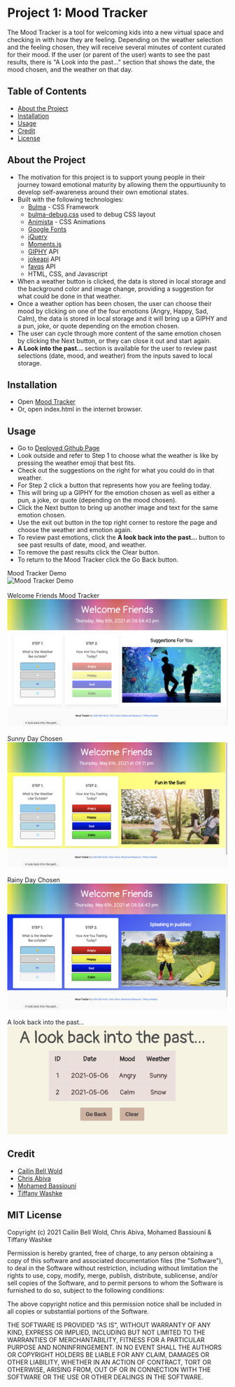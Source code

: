 # Project 1: Mood Tracker

The Mood Tracker is a tool for welcoming kids into a new virtual space and checking in with how they are feeling.  Depending on the weather selection and the feeling chosen, they will receive several minutes of content curated for their mood.  If the user (or parent of the user) wants to see the past results, there is "A Look into the past..." section that shows the date, the mood chosen, and the weather on that day.

## Table of Contents 

- [About the Project](#about-the-project)
- [Installation](#installation)
- [Usage](#usage)
- [Credit](#credit)
- [License](#license)

## About the Project

- The motivation for this project is to support young people in their journey toward emotional maturity by allowing them the oppurtiuunity to develop self-awareness around their own emotional states.
- Built with the following technologies:
    - [Bulma](https://bulma.io/) - CSS Framework 
    - [bulma-debug.css](https://gist.github.com/JuanVqz/105c4910ff711659059c99492ecd1a5c) used to debug CSS layout
    - [Animista](https://animista.net/play/basic) - CSS Animations 
    - [Google Fonts](https://fonts.google.com/)
    - [jQuery](https://jquery.com/)
    - [Moments.js](https://momentjs.com/)
    - [GIPHY](https://developers.giphy.com/docs/api/) API
    - [jokeapi](https://sv443.net/jokeapi/v2/) API
    - [favqs](https://public-apis.xyz/favqs-com-2032) API
    - HTML, CSS, and Javascript
- When a weather button is clicked, the data is stored in local storage and the background color and image change, providing a suggestion for what could be done in that weather.
- Once a weather option has been chosen, the user can choose their mood by clicking on one of the four emotions (Angry, Happy, Sad, Calm), the data is stored in local storage and it will bring up a GIPHY and a pun, joke, or quote depending on the emotion chosen.
- The user can cycle through more content of the same emotion chosen by clicking the Next button, or they can close it out and start again.
- **A Look into the past...** section is available for the user to review past selections (date, mood, and weather) from the inputs saved to local storage.

## Installation

- Open [Mood Tracker](https://chabivz.github.io/Mood-Tracker/) 
- Or, open index.html in the internet browser.

## Usage

- Go to [Deployed Github Page](https://chabivz.github.io/Mood-Tracker/)
- Look outside and refer to Step 1 to choose what the weather is like by pressing the weather emoji that best fits.
- Check out the suggestions on the right for what you could do in that weather.
- For Step 2 click a button that represents how you are feeling today.
- This will bring up a GIPHY for the emotion chosen as well as either a pun, a joke, or quote (depending on the mood chosen).
- Click the Next button to bring up another image and text for the same emotion chosen.
- Use the exit out button in the top right corner to restore the page and choose the weather and emotion again.
- To review past emotions, click the **A look back into the past...** button to see past results of date, mood, and weather.
- To remove the past results click the Clear button.
- To return to the Mood Tracker click the Go Back button.

Mood Tracker Demo \
![Mood Tracker Demo](Assets/images/Mood-Tracker.gif) \
\
Welcome Friends Mood Tracker \
![Welcome Friends](Assets/images/welcome-friends.png) \
\
Sunny Day Chosen \
![Picture Description](Assets/images/sunny-chosen.png) \
\
Rainy Day Chosen \
![Picture Description](Assets/images/rainy-day-chosen.png) \
\
A look back into the past...\
![A look back into the past](Assets/images/past-moods-weather.png) 


## Credit

- [Cailin Bell Wold](https://github.com/CailinBellWold)
- [Chris Abiva](https://github.com/Chabivz)
- [Mohamed Bassiouni](https://github.com/MohamedB-01)
- [Tiffany Washke](https://github.com/twashke)

## MIT License

Copyright (c) 2021 Cailin Bell Wold, Chris Abiva, Mohamed Bassiouni & Tiffany Washke 

Permission is hereby granted, free of charge, to any person obtaining a copy of this software and associated documentation files (the "Software"), to deal in the Software without restriction, including without limitation the rights to use, copy, modify, merge, publish, distribute, sublicense, and/or sell copies of the Software, and to permit persons to whom the Software is furnished to do so, subject to the following conditions:

The above copyright notice and this permission notice shall be included in all copies or substantial portions of the Software.

THE SOFTWARE IS PROVIDED "AS IS", WITHOUT WARRANTY OF ANY KIND, EXPRESS OR IMPLIED, INCLUDING BUT NOT LIMITED TO THE WARRANTIES OF MERCHANTABILITY, FITNESS FOR A PARTICULAR PURPOSE AND NONINFRINGEMENT. IN NO EVENT SHALL THE AUTHORS OR COPYRIGHT HOLDERS BE LIABLE FOR ANY CLAIM, DAMAGES OR OTHER LIABILITY, WHETHER IN AN ACTION OF CONTRACT, TORT OR OTHERWISE, ARISING FROM, OUT OF OR IN CONNECTION WITH THE SOFTWARE OR THE USE OR OTHER DEALINGS IN THE SOFTWARE.
